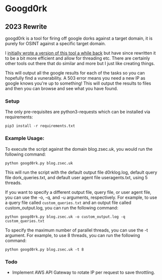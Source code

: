 # Googd0rk
## 2023 Rewrite
googd0rk is a tool for firing off google dorks against a target domain, it is purely for OSINT against a specific target domain. 

I [initially wrote a version of this tool a while back](https://github.com/ZephrFish/GoogD0rker) but have since rewritten it to be a bit more efficient and allow for threading etc. There are certainly other tools out there that do similar and more but I just like creating things.

This will output all the google results for each of the tasks so you can hopefully find a vunerability. A 503 error means you need a new IP as google knows you're up to something!  This will output the results to files and then you can browse and see what you have found.

### Setup
The only pre-requisites are python3-requests which can be installed via requirements:

`pip3 install -r requirements.txt`

### Example Usage:
To execute the script against the domain blog.zsec.uk, you would run the following command:
```
python googd0rk.py blog.zsec.uk
```

This will run the script with the default output file d0rklog.log, default query file dork_queries.txt, and default user agent file useragents.txt, using 5 threads.

If you want to specify a different output file, query file, or user agent file, you can use the -o, -q, and -u arguments, respectively. For example, to use a query file called `custom_queries.txt` and an output file called custom_output.log, you can run the following command:

```
python googd0rk.py blog.zsec.uk -o custom_output.log -q custom_queries.txt
```

To specify the maximum number of parallel threads, you can use the -t argument. For example, to use 8 threads, you can run the following command:

```
python googd0rk.py blog.zsec.uk -t 8
```

### Todo
- Implement AWS API Gateway to rotate IP per request to save throttling.